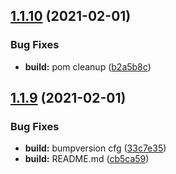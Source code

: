 ## [1.1.10](https://github.com/IBM/whcs-java-sdk/compare/1.1.9...1.1.10) (2021-02-01)


### Bug Fixes

* **build:** pom cleanup ([b2a5b8c](https://github.com/IBM/whcs-java-sdk/commit/b2a5b8c5ecbd28e9872cec966749c333587c7d60))

## [1.1.9](https://github.com/IBM/whcs-java-sdk/compare/1.1.8...1.1.9) (2021-02-01)


### Bug Fixes

* **build:** bumpversion cfg ([33c7e35](https://github.com/IBM/whcs-java-sdk/commit/33c7e359f53882b98f66d58ce4389b8c54329da4))
* **build:** README.md ([cb5ca59](https://github.com/IBM/whcs-java-sdk/commit/cb5ca5993677a88cd534ba6c7f1659547f6d4de9))
